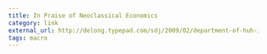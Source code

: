 ```yaml
---
title: In Praise of Neoclassical Economics
category: link
external_url: http://delong.typepad.com/sdj/2009/02/department-of-huh-in-praise-of-neoclassical-economics-department.html
tags: macro
---
```

